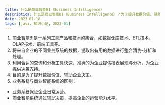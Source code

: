 ```yaml
---
title: 什么是商业智能BI（Business Intelligence）
description: 什么是商业智能BI（Business Intelligence）？为了提升数据价值、辅助企业决策
date: 2023-01-18
tags: [java, 知识小记, 2023-01]
---
```


1. 商业智能BI是一系列工具产品和技术的集合，如数据仓库技术、ETL技术、OLAP技术、前端工具等。
2. 将来自企业的不同业务系统的数据，提取出有用的数据进行整合清洗-分析和处理。
3. 利用合适的查询和分析工具快速、准确的为企业提供报表展现与分析，为企业提供决策支持。
4. 目的是为了提升数据价值、辅助企业决策。
5. 业务系统与商业智能系统的区别：  
  - 业务系统保证企业日常运营。
  - 商业智能系统通过辅助决策，提高企业的运营能力水平。
